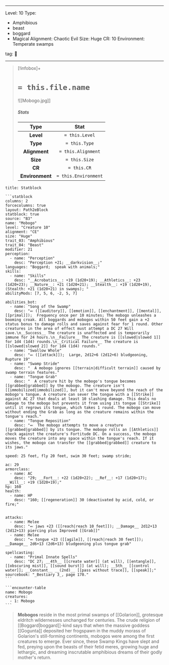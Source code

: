 
---


Level: 10
Type:
- Amphibious
- beast
- boggard
- Magical
Alignment: Chaotic Evil
Size: Huge
CR: 10
Environment: Temperate swamps


tag: 👹

---

> [!infobox]+
> #  `= this.file.name`
> ![[Mobogo.jpg]]
> ##### Stats
> Type | Stat |
> :---:|:---:|
> **Level** | `= this.Level` |
> **Type** | `= this.Type` |
> **Alignment** | `= this.Alignment` |
> **Size** | `= this.Size` |
> **CR** | `= this.CR` |
> **Environment** | `= this.Environment` |




````ad-info
title: Statblock

```statblock
columns: 2
forcecolumns: true
layout: Path2eBlock
statblock: true
source: "B3"
name: "Mobogo"
level: "Creature 10"
alignment: "CE"
size: "Huge"
trait_03: "Amphibious"
trait_04: "Beast"
modifier: 21
perception:
  - name: "Perception"
    desc: "Perception +21; __darkvision__;"
languages: "Boggard;  speak with animals;"
skills:
  - name: "Skills"
    desc: "__Acrobatics__: +19 (1d20+19); __Athletics__: +23 (1d20+23); __Nature__: +21 (1d20+21); __Stealth__: +19 (1d20+19), (Stealth: +21 (1d20+21) in swamps); "
abilityMods: [7, 5, 6, -2, 5, 7]

abilities_bot:
  - name: "Song of the Swamp"
    desc: "⬻ ([[auditory]], [[emotion]], [[enchantment]], [[mental]], [[primal]]);  Frequency once per 10 minutes; The mobogo unleashes a booming croak. All boggards and mobogos within 50 feet gain a +2 status bonus to damage rolls and saves against fear for 1 round. Other creatures in the area of effect must attempt a DC 27 Will save.\n__Success__ The creature is unaffected and is temporarily immune for 24 hours.\n__Failure__ The creature is [[slowed|slowed 1]] for 1d4 (1d4) rounds.\n__Critical Failure__ The creature is [[slowed|slowed 2]] for 1d4 (1d4) rounds."
  - name: "Swallow Whole"
    desc: "⬻ ([[attack]]);  Large, 2d12+6 (2d12+6) bludgeoning, Rupture 19"
  - name: "Swamp Stride"
    desc: "  A mobogo ignores [[terrain|difficult terrain]] caused by swamp terrain features."
  - name: "Tongue Grab"
    desc: "  A creature hit by the mobogo's tongue becomes [[grabbed|grabbed]] by the mobogo. The creature isn't [[immobilized|immobilized]], but it can't move beyond the reach of the mobogo's tongue. A creature can sever the tongue with a [[Strike]] against AC 27 that deals at least 10 slashing damage. This deals no damage to the mobogo but prevents it from using its tongue [[Strike]] until it regrows its tongue, which takes 1 round. The mobogo can move without ending the Grab as long as the creature remains within the tongue's reach."
  - name: "Tongue Reposition"
    desc: "⬻  The mobogo attempts to move a creature [[grabbed|grabbed]] by its tongue. The mobogo rolls an [[Athletics]] check against the creature's Fortitude DC. On a success, the mobogo moves the creature into any space within the tongue's reach. If it wishes, the mobogo can transfer the [[grabbed|grabbed]] creature to its jaws."

speed: 25 feet, fly 20 feet, swim 30 feet; swamp stride;

ac: 29
armorclass:
  - name: AC
    desc: "29; __Fort__: +22 (1d20+22); __Ref__: +17 (1d20+17); __Will__: +19 (1d20+19);"
hp: 160
health:
  - name: HP
    desc: "160; [[regeneration]] 30 (deactivated by acid, cold, or fire;"


attacks:
  - name: Melee
    desc: "⬻ jaws +23 ([[reach|reach 10 feet]]); __Damage__ 2d12+13 (2d12+13) piercing plus Improved [[Grab]]"
  - name: Melee
    desc: "⬻ tongue +23 ([[agile]], [[reach|reach 30 feet]]); __Damage__ 2d6+13 (2d6+13) bludgeoning plus tongue grab"

spellcasting:
  - name: "Primal Innate Spells"
    desc: "DC 27; __4th__ [[create water]] (at will), [[entangle]], [[obscuring mist]], [[sound burst]] (at will); __5th__ [[control water]]; __Constant__ __(2nd)__ [[pass without trace]], [[speak]];"
sourcebook: "_Bestiary 3_, page 170."
```

```encounter-table
name: Mobogo
creatures:
  - 1: Mobogo
```

````



> **Mobogos** reside in the most primal swamps of [[Golarion]], grotesque eldritch wildernesses unchanged for centuries. The crude religion of [[Boggard|boggard]]-kind says that when the massive goddess [[Gogunta]] deposited her frogspawn in the muddy morass of Golarion's still-forming continents, mobogos were among the first creatures to emerge. Ever since, these Swamp Kings have slept and fed, preying upon the beasts of their fetid meres, growing huge and lethargic, and dreaming inscrutable amphibious dreams of their godly mother's return.










